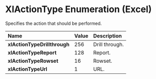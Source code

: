 
# XlActionType Enumeration (Excel)

Specifies the action that should be performed.



|**Name**|**Value**|**Description**|
|:-----|:-----|:-----|
| **xlActionTypeDrillthrough**|256|Drill through.|
| **xlActionTypeReport**|128|Report.|
| **xlActionTypeRowset**|16|Rowset.|
| **xlActionTypeUrl**|1|URL.|
